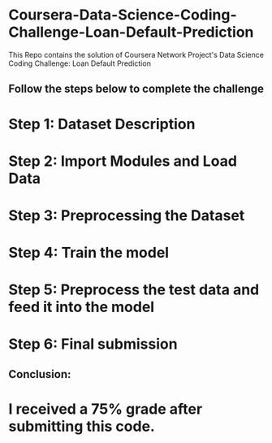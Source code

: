 # Coursera-Data-Science-Coding-Challenge-Loan-Default-Prediction
This Repo contains the solution of Coursera Network Project's Data Science Coding Challenge: Loan Default Prediction

## Follow the steps below to complete the challenge

# Step 1: Dataset Description

# Step 2: Import Modules and Load Data

# Step 3: Preprocessing the Dataset

# Step 4: Train the model 

# Step 5: Preprocess the test data and feed it into the model

# Step 6: Final submission

## Conclusion:
# I received a 75% grade after submitting this code.



